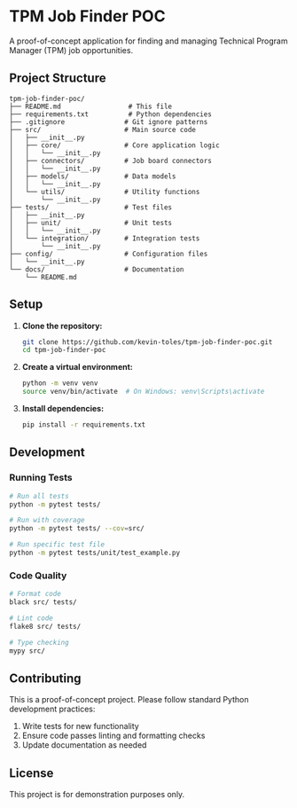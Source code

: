 # TPM Job Finder POC

A proof-of-concept application for finding and managing Technical Program Manager (TPM) job opportunities.

## Project Structure

```
tpm-job-finder-poc/
├── README.md                 # This file
├── requirements.txt          # Python dependencies
├── .gitignore               # Git ignore patterns
├── src/                     # Main source code
│   ├── __init__.py
│   ├── core/                # Core application logic
│   │   └── __init__.py
│   ├── connectors/          # Job board connectors
│   │   └── __init__.py
│   ├── models/              # Data models
│   │   └── __init__.py
│   └── utils/               # Utility functions
│       └── __init__.py
├── tests/                   # Test files
│   ├── __init__.py
│   ├── unit/                # Unit tests
│   │   └── __init__.py
│   └── integration/         # Integration tests
│       └── __init__.py
├── config/                  # Configuration files
│   └── __init__.py
└── docs/                    # Documentation
    └── README.md
```

## Setup

1. **Clone the repository:**
   ```bash
   git clone https://github.com/kevin-toles/tpm-job-finder-poc.git
   cd tpm-job-finder-poc
   ```

2. **Create a virtual environment:**
   ```bash
   python -m venv venv
   source venv/bin/activate  # On Windows: venv\Scripts\activate
   ```

3. **Install dependencies:**
   ```bash
   pip install -r requirements.txt
   ```

## Development

### Running Tests

```bash
# Run all tests
python -m pytest tests/

# Run with coverage
python -m pytest tests/ --cov=src/

# Run specific test file
python -m pytest tests/unit/test_example.py
```

### Code Quality

```bash
# Format code
black src/ tests/

# Lint code
flake8 src/ tests/

# Type checking
mypy src/
```

## Contributing

This is a proof-of-concept project. Please follow standard Python development practices:

1. Write tests for new functionality
2. Ensure code passes linting and formatting checks
3. Update documentation as needed

## License

This project is for demonstration purposes only.